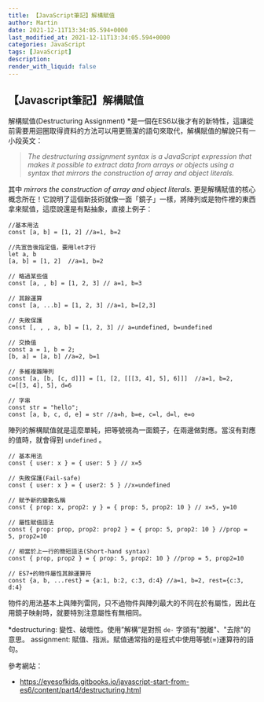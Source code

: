```yaml
---
title: 【JavaScript筆記】解構賦值
author: Martin
date: 2021-12-11T13:34:05.594+0000
last_modified_at: 2021-12-11T13:34:05.594+0000
categories: JavaScript
tags: [JavaScript]
description: 
render_with_liquid: false
---
```


## 【Javascript筆記】解構賦值

解構賦值\(Destructuring Assignment\) \*是一個在ES6以後才有的新特性，這讓從前需要用迴圈取得資料的方法可以用更簡潔的語句來取代，解構賦值的解說只有一小段英文：


> _The destructuring assignment syntax is a JavaScript expression that makes it possible to extract data from arrays or objects using a syntax that mirrors the construction of array and object literals\._ 





其中 _mirrors the construction of array and object literals\._ 更是解構賦值的核心概念所在！它說明了這個新技術就像一面「鏡子」一樣，將陣列或是物件裡的東西拿來賦值，這麼說還是有點抽象，直接上例子：
```
//基本用法
const [a, b] = [1, 2] //a=1, b=2

//先宣告後指定值，要用let才行
let a, b
[a, b] = [1, 2]  //a=1, b=2

// 略過某些值
const [a, , b] = [1, 2, 3] // a=1, b=3

// 其餘運算
const [a, ...b] = [1, 2, 3] //a=1, b=[2,3]

// 失敗保護
const [, , , a, b] = [1, 2, 3] // a=undefined, b=undefined

// 交換值
const a = 1, b = 2;
[b, a] = [a, b] //a=2, b=1

// 多維複雜陣列
const [a, [b, [c, d]]] = [1, [2, [[[3, 4], 5], 6]]]  //a=1, b=2, 
c=[[3, 4], 5], d=6

// 字串
const str = "hello";
const [a, b, c, d, e] = str //a=h, b=e, c=l, d=l, e=o
```

陣列的解構賦值就是這麼單純，把等號視為一面鏡子，在兩邊做對應。當沒有對應的值時，就會得到 `undefined` 。
```
// 基本用法
const { user: x } = { user: 5 } // x=5

// 失敗保護(Fail-safe)
const { user: x } = { user2: 5 } //x=undefined

// 賦予新的變數名稱
const { prop: x, prop2: y } = { prop: 5, prop2: 10 } // x=5, y=10

// 屬性賦值語法
const { prop: prop, prop2: prop2 } = { prop: 5, prop2: 10 } //prop = 5, prop2=10

// 相當於上一行的簡短語法(Short-hand syntax)
const { prop, prop2 } = { prop: 5, prop2: 10 } //prop = 5, prop2=10

// ES7+的物件屬性其餘運算符
const {a, b, ...rest} = {a:1, b:2, c:3, d:4} //a=1, b=2, rest={c:3, d:4}
```

物件的用法基本上與陣列雷同，只不過物件與陣列最大的不同在於有屬性，因此在用鏡子映射時，就要特別注意屬性有無相同。

\*destructuring: 變性、破壞性。使用”解構”是對照 `de-` 字頭有"脫離"、"去除"的意思。
assignment: 賦值、指派。賦值通常指的是程式中使用等號\(=\)運算符的語句。

參考網站： 
- https://eyesofkids.gitbooks.io/javascript-start-from-es6/content/part4/destructuring.html
